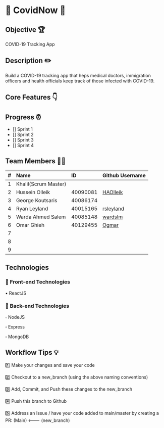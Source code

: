 #  👋 CovidNow 👋

## Objective 🏆
COVID-19 Tracking App

## Description ✏️
Build a COVID-19 tracking app that heps medical doctors, immigration officers and health officials keep track  of those infected with COVID-19.

## Core Features 👇

## Progress ⏰
 - [] Sprint 1
 - [] Sprint 2
 - [] Sprint 3
 - [] Sprint 4


## Team Members :technologist:

| #   | Name                 | ID        | Github Username                                                           |
| --- | :------------------- | :-------- | :----------------------------------------                                 |
| 1   | Khalil(Scrum Master)||           |                                                                           | 
| 2   | Hussein Olleik       | 40090081  |  [HAOlleik](https://github.com/HAOlleik "Github user's profile")          |
| 3   | George Koutsaris     | 40086174  |                                                                           |
| 4   | Ryan Leyland         | 40015165  | [rsleyland](https://github.com/rsleyland "Ryan's github profile")         |
| 5   | Warda Ahmed Salem    | 40085148  | [wardslm](https://github.com/wardslm "Github user's profile")             |
| 6   | Omar Ghieh           | 40129455  | [Ogmar](https://github.com/Ogmar "Github user's profile")                 |
| 7   |                      |           |                                                                           | 
| 8   |                      |           |                                                                           |
| 9   |                      |           |                                                                           |
## Technologies

### 🔲 Front-end Technologies


  ▪️ ReactJS

### 🔳 Back-end Technologies

  ▫️ NodeJS

  ▫️ Express

  ▫️ MongoDB


## Workflow Tips 💡
1️⃣   Make your changes and save your code

2️⃣   Checkout to a new_branch (using the above naming conventions)

3️⃣   Add, Commit, and Push these changes to the new_branch

4️⃣   Push this branch to Github

5️⃣   Address an Issue / have your code added to main/master by creating a PR: (Main) <--- (new_branch)
